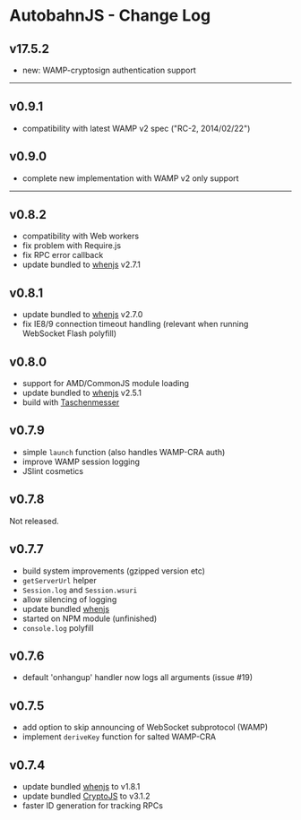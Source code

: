 # AutobahnJS - Change Log

## v17.5.2

* new: WAMP-cryptosign authentication support

---

## v0.9.1
 * compatibility with latest WAMP v2 spec ("RC-2, 2014/02/22")

## v0.9.0
 * complete new implementation with WAMP v2 only support


----------

## v0.8.2
 * compatibility with Web workers
 * fix problem with Require.js
 * fix RPC error callback
 * update bundled to [whenjs](https://github.com/cujojs/when) v2.7.1

## v0.8.1
 * update bundled to [whenjs](https://github.com/cujojs/when) v2.7.0
 * fix IE8/9 connection timeout handling (relevant when running WebSocket Flash polyfill)

## v0.8.0
 * support for AMD/CommonJS module loading
 * update bundled to [whenjs](https://github.com/cujojs/when) v2.5.1
 * build with [Taschenmesser](https://pypi.python.org/pypi/taschenmesser)

## v0.7.9
 * simple `launch` function (also handles WAMP-CRA auth)
 * improve WAMP session logging
 * JSlint cosmetics

## v0.7.8
Not released.

## v0.7.7
 * build system improvements (gzipped version etc)
 * `getServerUrl` helper
 * `Session.log` and `Session.wsuri`
 * allow silencing of logging
 * update bundled [whenjs](https://github.com/cujojs/when)
 * started on NPM module (unfinished)
 * `console.log` polyfill

## v0.7.6
 * default 'onhangup' handler now logs all arguments (issue #19)

## v0.7.5
 * add option to skip announcing of WebSocket subprotocol (WAMP)
 * implement `deriveKey` function for salted WAMP-CRA

## v0.7.4
 * update bundled [whenjs](https://github.com/cujojs/when) to v1.8.1
 * update bundled [CryptoJS](http://code.google.com/p/crypto-js/) to v3.1.2
 * faster ID generation for tracking RPCs
